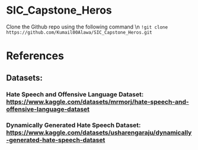 # SIC_Capstone_Heros
Clone the Github repo using the following command \n
`!git clone https://github.com/Kumail00Alawa/SIC_Capstone_Heros.git`

# References
## Datasets:
### Hate Speech and Offensive Language Dataset: https://www.kaggle.com/datasets/mrmorj/hate-speech-and-offensive-language-dataset
### Dynamically Generated Hate Speech Dataset: https://www.kaggle.com/datasets/usharengaraju/dynamically-generated-hate-speech-dataset
